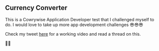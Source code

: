 ## Currency Converter

This is a Cowrywise Application Developer test that I challenged myself to do. I would love to take up more app development challenges 😎😎😎

Check my tweet [here](https://twitter.com/IdrisAdeyemiId1/status/1346151506194608130?s=19) for a working video and read a thread on this.

💙💙
